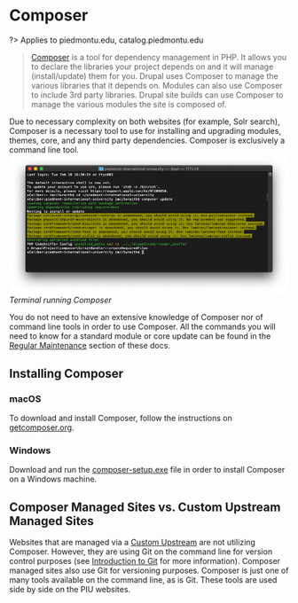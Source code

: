 # Composer
?> Applies to piedmontu.edu, catalog.piedmontu.edu

>  [Composer](https://getcomposer.org/)  is a tool for dependency management in PHP. It allows you to declare the libraries your project depends on and it will manage (install/update) them for you. Drupal uses Composer to manage the various libraries that it depends on. Modules can also use Composer to include 3rd party libraries. Drupal site builds can use Composer to manage the various modules the site is composed of.  

Due to necessary complexity on both websites (for example, Solr search), Composer is a necessary tool to use for installing and upgrading modules, themes, core, and any third party dependencies. Composer is exclusively a command line tool.
![](composer/Screen%20Shot%202020-02-19%20at%208.51.43%20AM.png)
*Terminal running Composer*

You do not need to have an extensive knowledge of Composer nor of command line tools in order to use Composer. All the commands you will need to know for a standard module or core update can be found in the [Regular Maintenance](/regular-maintenance?id=composer-managed-sites) section of these docs.

## Installing Composer
### macOS
To download and install Composer, follow the instructions on [getcomposer.org](https://getcomposer.org/download/). 
### Windows
Download and run the [composer-setup.exe](https://getcomposer.org/doc/00-intro.md#installation-windows) file in order to install Composer on a Windows machine.

## Composer Managed Sites vs. Custom Upstream Managed Sites
Websites that are managed via a [Custom Upstream](/custom-upstreams) are not utilizing Composer. However, they are using Git on the command line for version control purposes (see [Introduction to Git](/introduction-to-git) for more information). Composer managed sites also use Git for versioning purposes.
Composer is just one of many tools available on the command line, as is Git. These tools are used side by side on the PIU websites.